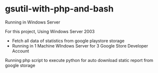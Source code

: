 # gsutil-with-php-and-bash
Running in Windows Server

For this project, Using Windows Server 2003
- Fetch all data of statistics from google playstore storage
- Running in 1 Machine WIndows Server for 3 Google Store Developer Account

Running php script to execute python for auto download static report from google storage
